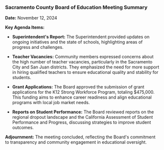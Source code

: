 ### Sacramento County Board of Education Meeting Summary

**Date:** November 12, 2024

**Key Agenda Items:**

- **Superintendent's Report:** The Superintendent provided updates on ongoing initiatives and the state of schools, highlighting areas of progress and challenges.

- **Teacher Vacancies:** Community members expressed concerns about the high number of teacher vacancies, particularly in the Sacramento City and San Juan districts. They emphasized the need for more support in hiring qualified teachers to ensure educational quality and stability for students.

- **Grant Applications:** The Board approved the submission of grant applications for the K12 Strong Workforce Program, totaling $475,000. This funding aims to enhance career readiness and align educational programs with local job market needs.

- **Reports on Student Performance:** The Board reviewed reports on the regional dropout landscape and the California Assessment of Student Performance and Progress, discussing strategies to improve student outcomes.

**Adjournment:** The meeting concluded, reflecting the Board's commitment to transparency and community engagement in educational oversight.
